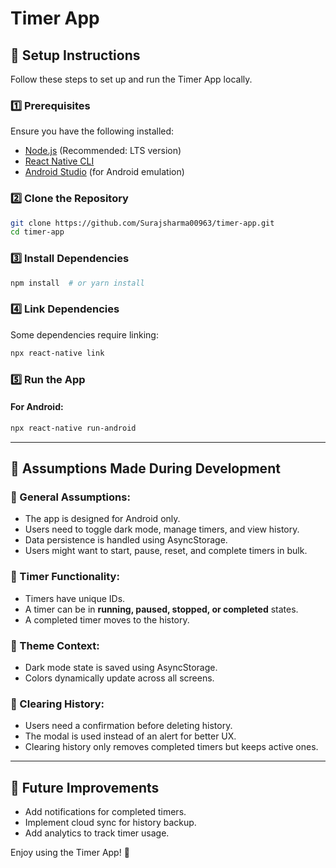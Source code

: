 # Timer App

## 📌 Setup Instructions

Follow these steps to set up and run the Timer App locally.

### 1️⃣ Prerequisites

Ensure you have the following installed:

* [Node.js](https://nodejs.org/) (Recommended: LTS version)
* [React Native CLI](https://reactnative.dev/docs/environment-setup)
* [Android Studio](https://developer.android.com/studio) (for Android emulation)

### 2️⃣ Clone the Repository

```sh
git clone https://github.com/Surajsharma00963/timer-app.git
cd timer-app
```

### 3️⃣ Install Dependencies

```sh
npm install  # or yarn install
```

### 4️⃣ Link Dependencies

Some dependencies require linking:

```sh
npx react-native link
```

### 5️⃣ Run the App

#### For Android:

```sh
npx react-native run-android
```

---

## 🎯 Assumptions Made During Development

### 🔹 General Assumptions:

* The app is designed for Android only.
* Users need to toggle dark mode, manage timers, and view history.
* Data persistence is handled using AsyncStorage.
* Users might want to start, pause, reset, and complete timers in bulk.

### 🔹 Timer Functionality:

* Timers have unique IDs.
* A timer can be in **running, paused, stopped, or completed** states.
* A completed timer moves to the history.

### 🔹 Theme Context:

* Dark mode state is saved using AsyncStorage.
* Colors dynamically update across all screens.

### 🔹 Clearing History:

* Users need a confirmation before deleting history.
* The modal is used instead of an alert for better UX.
* Clearing history only removes completed timers but keeps active ones.

---

## 🚀 Future Improvements

* Add notifications for completed timers.
* Implement cloud sync for history backup.
* Add analytics to track timer usage.

Enjoy using the Timer App! 🎉
